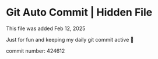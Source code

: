 # Git Auto Commit | Hidden File

This file was added Feb 12, 2025

Just for fun and keeping my daily git commit active 🤪

commit number: 424612
